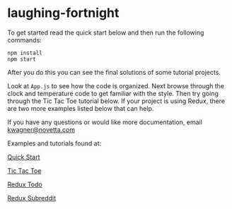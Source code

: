 # laughing-fortnight

To get started read the quick start below and then run the following commands:

```
npm install
npm start
```

After you do this you can see the final solutions of some tutorial projects.

Look at `App.js` to see how the code is organized.
Next browse through the clock and temperature code to get familiar with the style. 
Then try going through the Tic Tac Toe tutorial below.
If your project is using Redux, there are two more examples listed below that can help.

If you have any questions or would like more documentation, email kwagner@novetta.com

Examples and tutorials found at:

[Quick Start](https://facebook.github.io/react/docs/installation.html)

[Tic Tac Toe](https://facebook.github.io/react/tutorial/tutorial.html)

[Redux Todo](http://redux.js.org/docs/basics/ExampleTodoList.html)

[Redux Subreddit](http://redux.js.org/docs/advanced/ExampleRedditAPI.html)
